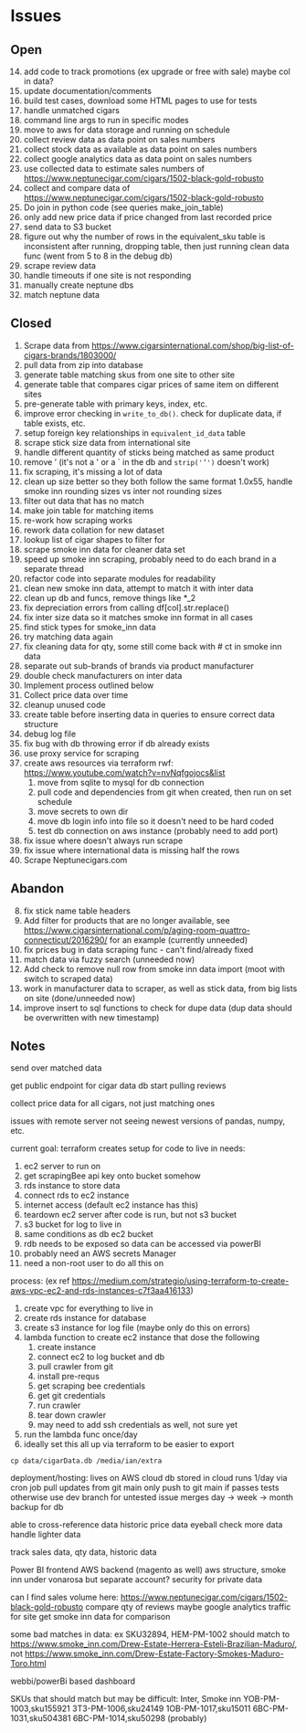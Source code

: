 # Issues

## Open
 14. add code to track promotions (ex upgrade or free with sale) maybe col in data?
 31. update documentation/comments
 36. build test cases, download some HTML pages to use for tests
 41. handle unmatched cigars
 44. command line args to run in specific modes
 45. move to aws for data storage and running on schedule
 46. collect review data as data point on sales numbers
 47. collect stock data as available as data point on sales numbers
 48. collect google analytics data as data point on sales numbers
 49. use collected data to estimate sales numbers of https://www.neptunecigar.com/cigars/1502-black-gold-robusto
 50. collect and compare data of https://www.neptunecigar.com/cigars/1502-black-gold-robusto
 52. Do join in python code (see queries make_join_table)
 55. only add new price data if price changed from last recorded price
 56. send data to S3 bucket
 61. figure out why the number of rows in the equivalent_sku table is inconsistent after running, dropping table, then just running clean data func (went from 5 to 8 in the debug db) 
 63. scrape review data
 64. handle timeouts if one site is not responding
 65. manually create neptune dbs
 66. match neptune data


## Closed
 1. Scrape data from https://www.cigarsinternational.com/shop/big-list-of-cigars-brands/1803000/
 2. pull data from zip into database
 3. generate table matching skus from one site to other site
 4. generate table that compares cigar prices of same item on different sites
 5. pre-generate table with primary keys, index, etc.
 6. improve error checking in `write_to_db()`. check for duplicate data, if table exists, etc.
 7. setup foreign key relationships in `equivalent_id_data` table
 9. scrape stick size data from international site
 10. handle different quantity of sticks being matched as same product
 11. remove ’ (it's not a ' or a \` in the db and `strip('’')` doesn't work)
 12. fix scraping, it's missing a lot of data
 16. clean up size better so they both follow the same format 1.0x55, handle smoke inn rounding sizes vs inter not rounding sizes
 17. filter out data that has no match
 19. make join table for matching items
 21. re-work how scraping works
 22. rework data collation for new dataset
 23. lookup list of cigar shapes to filter for
 24. scrape smoke inn data for cleaner data set
 27. speed up smoke inn scraping, probably need to do each brand in a separate thread
 26. refactor code into separate modules for readability
 29. clean new smoke inn data, attempt to match it with inter data
 30. clean up db and funcs, remove things like *_2
 32. fix depreciation errors from calling df[col].str.replace()
 33. fix inter size data so it matches smoke inn format in all cases
 34. find stick types for smoke_inn data
 35. try matching data again
 37. fix cleaning data for qty, some still come back with # ct in smoke inn data
 38. separate out sub-brands of brands via product manufacturer
 39. double check manufacturers on inter data
 40. Implement process outlined below
 42. Collect price data over time
 43. cleanup unused code
 51. create table before inserting data in queries to ensure correct data structure
 53. debug log file
 54. fix bug with db throwing error if db already exists
 57. use proxy service for scraping
 58. create aws resources via terraform rwf: https://www.youtube.com/watch?v=nvNqfgojocs&list
     1. move from sqlite to mysql for db connection 
     2. pull code and dependencies from git when created, then run on set schedule
     3. move secrets to own dir
     4. move db login info into file so it doesn't need to be hard coded
     5. test db connection on aws instance (probably need to add port)
 59. fix issue where doesn't always run scrape 
 60. fix issue where international data is missing half the rows
 62. Scrape Neptunecigars.com

## Abandon
 8. fix stick name table headers
 13. Add filter for products that are no longer available, see https://www.cigarsinternational.com/p/aging-room-quattro-connecticut/2016290/ for an example (currently unneeded)
 15. fix prices bug in data scraping func - can't find/already fixed
 18. match data via fuzzy search (unneeded now)
 20. Add check to remove null row from smoke inn data import (moot with switch to scraped data)
 25. work in manufacturer data to scraper, as well as stick data, from big lists on site (done/unneeded now)
 28. improve insert to sql functions to check for dupe data (dup data should be overwritten with new timestamp)

## Notes

send over matched data 

get public endpoint for cigar data db
start pulling reviews


collect price data for all cigars, not just matching ones


issues with remote server not seeing newest versions of pandas, numpy, etc.

current goal:
terraform creates setup for code to live in
needs:
 1. ec2 server to run on
 2. get scrapingBee api key onto bucket somehow
 3. rds instance to store data
 4. connect rds to ec2 instance
 6. internet access (default ec2 instance has this)
 7. teardown ec2 server after code is run, but not s3 bucket
 8. s3 bucket for log to live in
 9. same conditions as db ec2 bucket
 10. rdb needs to be exposed so data can be accessed via powerBI
 11. probably need an AWS secrets Manager
 12. need a non-root user to do all this on

process: (ex ref https://medium.com/strategio/using-terraform-to-create-aws-vpc-ec2-and-rds-instances-c7f3aa416133)
 1. create vpc for everything to live in
 2. create rds instance for database
 3. create s3 instance for log file (maybe only do this on errors)
 4. lambda function to create ec2 instance that dose the following
    1.  create instance
    2.  connect ec2 to log bucket and db
    3.  pull crawler from git
    4.  install pre-requs
    5.  get scraping bee credentials
    6.  get git credentials
    7.  run crawler
    8.  tear down crawler
    9.  may need to add ssh credentials as well, not sure yet
 5. run the lambda func once/day 
 6. ideally set this all up via terraform to be easier to export



`cp data/cigarData.db /media/ian/extra`


deployment/hosting:
lives on AWS cloud
db stored in cloud
runs 1/day via cron job
pull updates from git main
only push to git main if passes tests
otherwise use dev branch for untested issue merges
day -> week -> month backup for db

able to cross-reference data
historic price data
eyeball check more data
handle lighter data

track sales data, qty data, historic data

Power BI frontend
AWS backend (magento as well)
aws structure, smoke inn under vonarosa but separate account?
security for private data


can I find sales volume here: https://www.neptunecigar.com/cigars/1502-black-gold-robusto
compare qty of reviews maybe
google analytics traffic for site
get smoke inn data for comparison


some bad matches in data:
ex SKU32894, HEM-PM-1002
should match to https://www.smoke_inn.com/Drew-Estate-Herrera-Esteli-Brazilian-Maduro/,
not https://www.smoke_inn.com/Drew-Estate-Factory-Smokes-Maduro-Toro.html

webbi/powerBi based dashboard


SKUs that should match but may be difficult:
Inter, Smoke inn
YOB-PM-1003,sku155921
3T3-PM-1006,sku24149
1OB-PM-1017,sku15011
6BC-PM-1031,sku504381
6BC-PM-1014,sku50298 (probably)